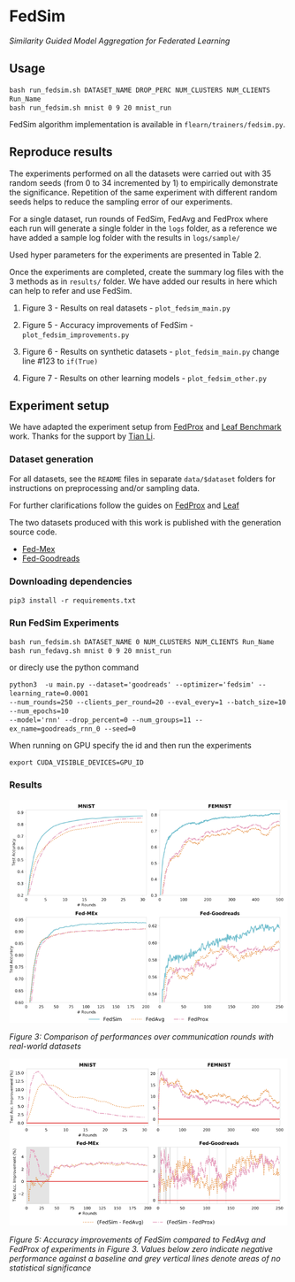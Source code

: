 # FedSim
_Similarity Guided Model Aggregation for Federated Learning_

## Usage
```shell
bash run_fedsim.sh DATASET_NAME DROP_PERC NUM_CLUSTERS NUM_CLIENTS Run_Name
bash run_fedsim.sh mnist 0 9 20 mnist_run
```

FedSim algorithm implementation is available in `flearn/trainers/fedsim.py`.

## Reproduce results


The experiments performed on all the datasets were carried out with 35 random seeds (from 0 to 34 incremented by 1) to empirically demonstrate the significance. Repetition of the same experiment with different random seeds helps to reduce the sampling error of our experiments.

For a single dataset, run rounds of FedSim, FedAvg and FedProx where each run will generate a single folder in the `logs` folder, as a reference we have added a sample log folder with the results in `logs/sample/`

Used hyper parameters for the experiments are presented in Table 2.

Once the experiments are completed, create the summary log files with the 3 methods as in `results/` folder. We have added our results in here which can help to refer and use FedSim.

1. Figure 3 - Results on real datasets - `plot_fedsim_main.py`

2. Figure 5 - Accuracy improvements of FedSim - `plot_fedsim_improvements.py`

3. Figure 6 - Results on synthetic datasets - `plot_fedsim_main.py` change line #123 to `if(True)`

4. Figure 7 - Results on other learning models - `plot_fedsim_other.py`

## Experiment setup
We have adapted the experiment setup from [FedProx](https://github.com/litian96/FedProx) and [Leaf Benchmark](https://github.com/TalwalkarLab/leaf) work. Thanks for the support by [Tian Li](https://github.com/litian96).

### Dataset generation

For all datasets, see the `README` files in separate `data/$dataset` folders for instructions on preprocessing and/or sampling data.

For further clarifications follow the guides on [FedProx](https://github.com/litian96/FedProx) and [Leaf](https://github.com/TalwalkarLab/leaf)

The two datasets produced with this work is published with the generation source code.
- [Fed-Mex](https://github.com/chamathpali/Fed-MEx/)
- [Fed-Goodreads](https://github.com/chamathpali/Fed-Goodreads/)

### Downloading dependencies

```
pip3 install -r requirements.txt  
```
### Run FedSim Experiments

```shell
bash run_fedsim.sh DATASET_NAME 0 NUM_CLUSTERS NUM_CLIENTS Run_Name
bash run_fedavg.sh mnist 0 9 20 mnist_run
```
or direcly use the python command
```shell
python3  -u main.py --dataset='goodreads' --optimizer='fedsim' --learning_rate=0.0001 
--num_rounds=250 --clients_per_round=20 --eval_every=1 --batch_size=10 --num_epochs=10 
--model='rnn' --drop_percent=0 --num_groups=11 --ex_name=goodreads_rnn_0 --seed=0
```

When running on GPU specify the id and then run the experiments
```
export CUDA_VISIBLE_DEVICES=GPU_ID
```

### Results


![](https://raw.githubusercontent.com/chamathpali/FedSim/main/images/full_results_real.png)

_Figure 3: Comparison of performances over communication rounds with real-world datasets_


![](https://raw.githubusercontent.com/chamathpali/FedSim/main/images/compare_results_real.png)

_Figure 5: Accuracy improvements of FedSim compared to FedAvg and FedProx of experiments in Figure 3. Values below zero indicate negative performance against a baseline and grey vertical lines denote areas of no statistical significance_
